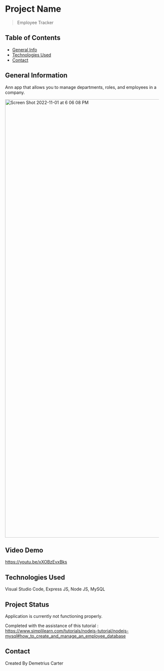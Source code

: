 # Project Name
> Employee Tracker 

## Table of Contents
* [General Info](#general-information)
* [Technologies Used](#technologies-used)
* [Contact](#contact)


## General Information
Ann app that allows you to manage departments, roles, and employees in a company.


<img width="1436" alt="Screen Shot 2022-11-01 at 6 06 08 PM" src="https://user-images.githubusercontent.com/108381693/199871207-44c471c7-7058-45ff-b9d5-e1ae276ecd16.png">


## Video Demo
https://youtu.be/xXOBzEvxBks


## Technologies Used
Visual Studio Code,
Express JS,
Node JS,
MySQL


## Project Status
Application is currently not functioning properly. 

Completed with the assistance of this tutorial :  https://www.simplilearn.com/tutorials/nodejs-tutorial/nodejs-mysql#how_to_create_and_manage_an_employee_database

## Contact
Created By Demetrius Carter
